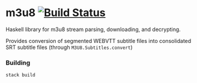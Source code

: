 # m3u8 [![Build Status](https://travis-ci.org/cloudcrypt/m3u8.svg?branch=master)](https://travis-ci.org/cloudcrypt/m3u8)
Haskell library for m3u8 stream parsing, downloading, and decrypting.

Provides conversion of segmented WEBVTT subtitle files into consolidated SRT subtitle files (through `M3U8.Subtitles.convert`)

### Building
`stack build`
